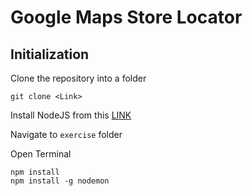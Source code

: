 # Google Maps Store Locator 

## Initialization

Clone the repository into a folder

    git clone <Link>

Install NodeJS from this [LINK](https://nodejs.org/en/)

Navigate to `exercise` folder

Open Terminal

    npm install
    npm install -g nodemon

